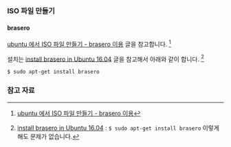 ### ISO 파일 만들기

#### brasero

[ubuntu 에서 ISO 파일 만들기 - brasero 이용](http://junho85.pe.kr/76) 글을 참고합니다. [^junho85-76]

설치는 [install brasero in Ubuntu 16.04](http://askubuntu.com/questions/752976/install-brasero-in-ubuntu-16-04) 글을 참고해서 아래와 같이 합니다. [^askubuntu-752976]

```
$ sudo apt-get install brasero
```

### 참고 자료

[^junho85-76]: [ubuntu 에서 ISO 파일 만들기 - brasero 이용](http://junho85.pe.kr/76)

[^askubuntu-752976]: [install brasero in Ubuntu 16.04](http://askubuntu.com/questions/752976/install-brasero-in-ubuntu-16-04) : `$ sudo apt-get install brasero` 이렇게 해도 문제가 없습니다.
